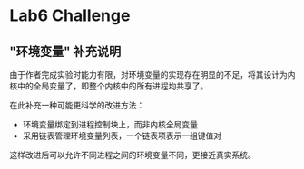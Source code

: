 # Lab6 Challenge

## "环境变量" 补充说明

由于作者完成实验时能力有限，对环境变量的实现存在明显的不足，将其设计为内核中的全局变量了，即整个内核中的所有进程均共享了。

在此补充一种可能更科学的改进方法：

- 环境变量绑定到进程控制块上，而非内核全局变量
- 采用链表管理环境变量列表，一个链表项表示一组键值对

这样改进后可以允许不同进程之间的环境变量不同，更接近真实系统。
